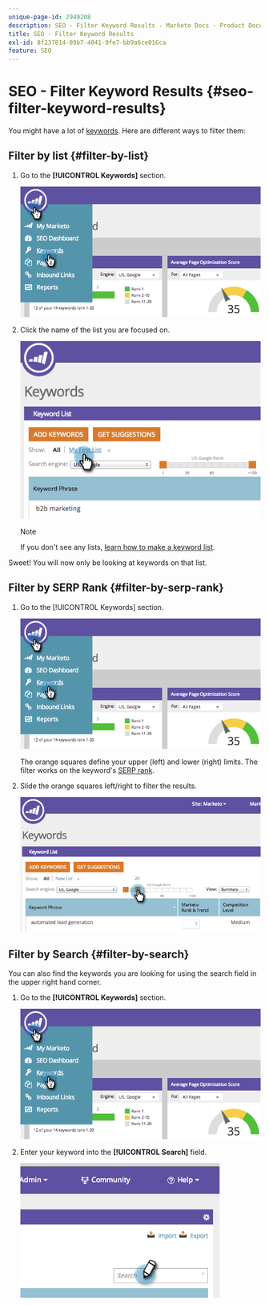 ```yaml
---
unique-page-id: 2949208
description: SEO - Filter Keyword Results - Marketo Docs - Product Documentation
title: SEO - Filter Keyword Results
exl-id: 8f237814-09b7-4041-9fe7-bb9a6ce016ca
feature: SEO
---
```

# SEO - Filter Keyword Results {#seo-filter-keyword-results}

You might have a lot of [keywords](/help/marketo/product-docs/additional-apps/seo/keywords/seo-understanding-keywords.md). Here are different ways to filter them:

## Filter by list {#filter-by-list}

1. Go to the **[!UICONTROL Keywords]** section.

   ![](assets/image2014-9-18-11-3a55-3a8.png)

1. Click the name of the list you are focused on.

   ![](assets/image2014-9-18-11-3a55-3a32.png)

   >[!NOTE]
   >
   >If you don't see any lists, [learn how to make a keyword list](/help/marketo/product-docs/additional-apps/seo/understanding-seo/seo-managing-lists.md).

Sweet! You will now only be looking at keywords on that list.

## Filter by SERP Rank {#filter-by-serp-rank}

1. Go to the [!UICONTROL Keywords] section.

   ![](assets/image2014-9-18-12-3a0-3a10.png)

   The orange squares define your upper (left) and lower (right) limits. The filter works on the keyword's [SERP rank](/help/marketo/product-docs/additional-apps/seo/understanding-seo/understanding-search-engine-optimization.md).

1. Slide the orange squares left/right to filter the results.

   ![](assets/image2014-9-18-12-3a0-3a15.png)

## Filter by Search {#filter-by-search}

   You can also find the keywords you are looking for using the search field in the upper right hand corner.

1. Go to the **[!UICONTROL Keywords]** section.

   ![](assets/image2014-9-18-12-3a0-3a50.png)

1. Enter your keyword into the **[!UICONTROL Search]** field.

   ![](assets/image2014-9-18-12-3a1-3a7.png)
